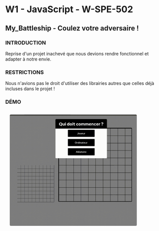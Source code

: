 # W1 - JavaScript - W-SPE-502

## My_Battleship - Coulez votre adversaire !

### INTRODUCTION

Reprise d'un projet inachevé que nous devions rendre fonctionnel et adapter à notre envie.

### RESTRICTIONS

Nous n'avions pas le droit d'utiliser des librairies autres que celles déjà incluses dans le projet !

### DÉMO

<a href="https://gildasld.github.io/MyBattleShip/">

<img src="my_battleship.gif" height="350px" style="margin: 1em; border-radius:.25em;" alt="demo">

<a/>
